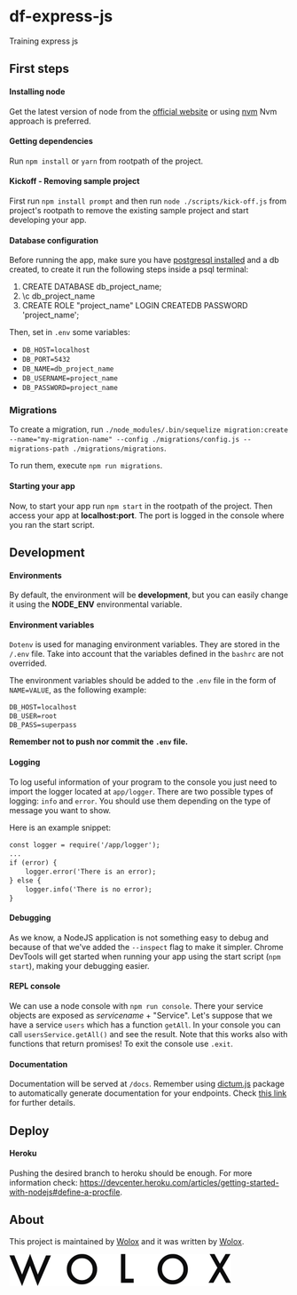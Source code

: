 # df-express-js

Training express js

## First steps

#### Installing node
Get the latest version of node from the [official website](https://nodejs.org/) or using [nvm](https://github.com/creationix/nvm)
Nvm approach is preferred.

#### Getting dependencies
Run ```npm install``` or ```yarn``` from rootpath of the project.

#### Kickoff - Removing sample project
First run ```npm install prompt``` and then run ```node ./scripts/kick-off.js``` from project's rootpath to remove the existing sample project and start developing your app.

#### Database configuration
Before running the app, make sure you have [postgresql installed](https://www.digitalocean.com/community/tutorials/how-to-install-and-use-postgresql-on-ubuntu-14-04) and a db created, to create it run the following steps inside a psql terminal:
1. CREATE DATABASE db_project_name;
2. \c db_project_name
3. CREATE ROLE "project_name" LOGIN CREATEDB PASSWORD 'project_name';

Then, set in `.env` some variables:
- `DB_HOST=localhost`
- `DB_PORT=5432`
- `DB_NAME=db_project_name`
- `DB_USERNAME=project_name`
- `DB_PASSWORD=project_name`

### Migrations

To create a migration, run `./node_modules/.bin/sequelize migration:create --name="my-migration-name" --config ./migrations/config.js --migrations-path ./migrations/migrations`.

To run them, execute `npm run migrations`.

#### Starting your app
Now, to start your app run ```npm start``` in the rootpath of the project. Then access your app at **localhost:port**. The port is logged in the console where you ran the start script.

## Development

#### Environments
By default, the environment will be **development**, but you can easily change it using the **NODE_ENV** environmental variable.

#### Environment variables
`Dotenv` is used for managing environment variables. They are stored in the `/.env` file. Take into account that the variables defined in the `bashrc` are not overrided.

The environment variables should be added to the `.env` file in the form of `NAME=VALUE`, as the following example:
```
DB_HOST=localhost
DB_USER=root
DB_PASS=superpass
```

**Remember not to push nor commit the `.env` file.**

#### Logging
To log useful information of your program to the console you just need to import the logger located at `app/logger`. There are two possible types of logging: `info` and `error`. You should use them depending on the type of message you want to show.

Here is an example snippet:
```
const logger = require('/app/logger');
...
if (error) { 
    logger.error('There is an error);
} else {
    logger.info('There is no error);
}
```

#### Debugging
As we know, a NodeJS application is not something easy to debug and because of that we've added the `--inspect` flag to make it simpler. Chrome DevTools will get started when running your app using the start script (`npm start`), making your debugging easier.

#### REPL console
We can use a node console with `npm run console`. There your service objects are exposed as _servicename_ + "Service". Let's suppose that we have a service `users` which has a function `getAll`. In your console you can call `usersService.getAll()` and see the result. Note that this works also with functions that return promises! To exit the console use `.exit`.

#### Documentation
Documentation will be served at `/docs`. Remember using [dictum.js](http://www.github.com/Wolox/dictum.js) package to automatically generate documentation for your endpoints. Check [this link](https://github.com/Wolox/dictum.js#chai) for further details.

## Deploy

#### Heroku
Pushing the desired branch to heroku should be enough.
For more information check: https://devcenter.heroku.com/articles/getting-started-with-nodejs#define-a-procfile.

## About

This project is maintained by [Wolox](https://github.com/Wolox) and it was written by [Wolox](http://www.wolox.com.ar).

![Wolox](https://raw.githubusercontent.com/Wolox/press-kit/master/logos/logo_banner.png)